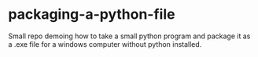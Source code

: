 # packaging-a-python-file
Small repo demoing how to take a small python program and package it as a .exe file for a windows computer without python installed.
